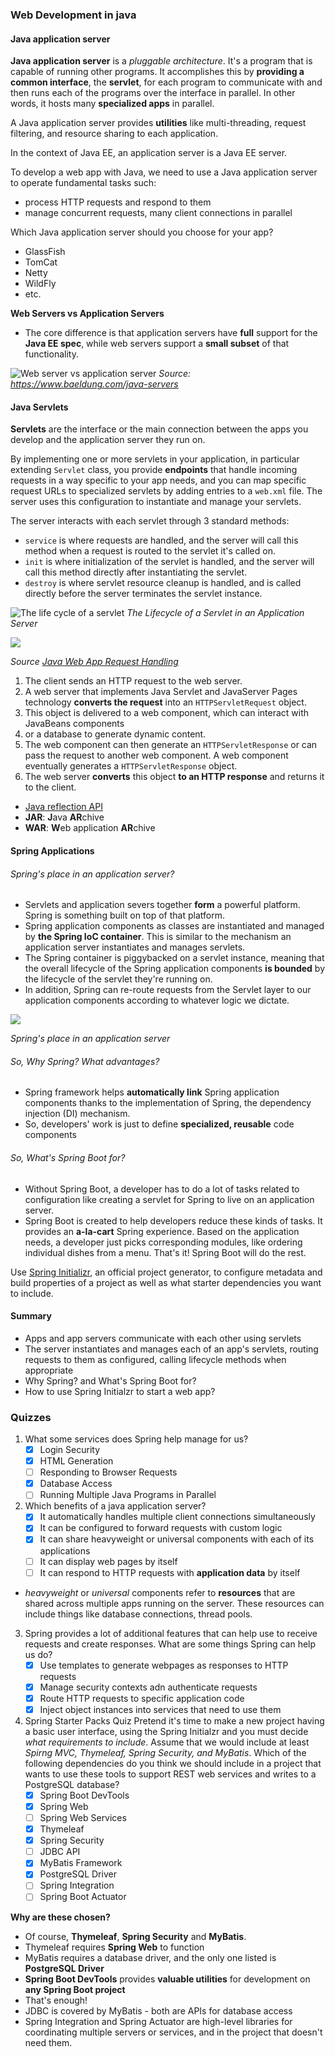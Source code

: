 ### Web Development in java

#### Java application server

**Java application server** is a _pluggable architecture_. It's a program that is capable of running other programs. It accomplishes this by **providing a common interface**, the **servlet**, for each program to communicate with and then runs each of the programs over the interface in parallel. In other words, it hosts many **specialized apps** in parallel.

A Java application server provides **utilities** like multi-threading, request filtering, and resource sharing to each application.

In the context of Java EE, an application server is a Java EE server.

To develop a web app with Java, we need to use a Java application server to operate fundamental tasks such:

- process HTTP requests and respond to them
- manage concurrent requests, many client connections in parallel

Which Java application server should you choose for your app?

- GlassFish
- TomCat
- Netty
- WildFly
- etc.

**Web Servers vs Application Servers**

- The core difference is that application servers have **full** support for the **Java EE spec**, while web servers support a **small subset** of that functionality.

![Web server vs application server](/imgs/java_web/javaee-spec-supp-2-1-768x381.webp) 
*Source: https://www.baeldung.com/java-servers*

#### Java Servlets

**Servlets** are the interface or the main connection between the apps you develop and the application server they run on.

By implementing one or more servlets in your application, in particular extending ```Servlet``` class, you provide **endpoints** that handle incoming requests in a way specific to your app needs, and you can map specific request URLs to specialized servlets by adding entries to a ```web.xml``` file. The server uses this configuration to instantiate and manage your servlets.

The server interacts with each servlet through 3 standard methods:
- ```service``` is where requests are handled, and the server will call this method when a request is routed to the servlet it's called on.
- ```init``` is where initialization of the servlet is handled, and the server will call this method directly after instantiating the servlet.
- ```destroy``` is where servlet resource cleanup is handled, and is called directly before the server terminates the servlet instance.

![The life cycle of a servlet](/imgs/java_web/screen-shot-2020-06-03-at-4.51.26-pm.png) 
*The Lifecycle of a Servlet in an Application Server*

![](/imgs/java_web/javaeett_dt_013.png)

_Source [Java Web App Request Handling](https://javaee.github.io/tutorial/webapp001.html#GEYSJ)_

  1. The client sends an HTTP request to the web server.
  2. A web server that implements Java Servlet and JavaServer Pages technology **converts the request** into an ```HTTPServletRequest``` object.
  3. This object is delivered to a web component, which can interact with JavaBeans components 
  4. or a database to generate dynamic content.
  5. The web component can then generate an ```HTTPServletResponse``` or can pass the request to another web component. A web component eventually generates a ```HTTPServletResponse``` object.
  6. The web server **converts** this object **to an HTTP response** and returns it to the client.

- [Java reflection API](https://www.baeldung.com/java-reflection)
- **JAR**: **J**ava **AR**chive
- **WAR**: **W**eb application **AR**chive

#### Spring Applications
###### Spring's place in an application server?
- Servlets and application severs together **form** a powerful platform. Spring is something built on top of that platform.
- Spring application components as classes are instantiated and managed by **the Spring IoC container**. This is similar to the mechanism an application server instantiates and manages servlets.
- The Spring container is piggybacked on a servlet instance, meaning that the overall lifecycle of the Spring application components **is bounded** by the lifecycle of the servlet they're running on.
- In addition, Spring can re-route requests from the Servlet layer to our application components according to whatever logic we dictate.

![](/imgs/java_web/spring-place-in-app-server.png)

_Spring's place in an application server_

###### So, Why Spring? What advantages?
- Spring framework helps **automatically link** Spring application components thanks to the implementation of Spring, the dependency injection (DI) mechanism.
- So, developers' work is just to define **specialized, reusable** code components

###### So, What's Spring Boot for?
- Without Spring Boot, a developer has to do a lot of tasks related to configuration like creating a servlet for Spring to live on an application server. 
- Spring Boot is created to help developers reduce these kinds of tasks. It provides an **a-la-cart** Spring experience. Based on the application needs, a developer just picks corresponding modules, like ordering individual dishes from a menu. That's it! Spring Boot will do the rest. 

Use [Spring Initializr](https://start.spring.io/), an official project generator, to configure metadata and build properties of a project as well as what starter dependencies you want to include.

#### Summary
- Apps and app servers communicate with each other using servlets
- The server instantiates and manages each of an app's servlets, routing requests to them as configured, calling lifecycle methods when appropriate
- Why Spring? and What's Spring Boot for?
- How to use Spring Initialzr to start a web app?
 

### Quizzes

1. What some services does Spring help manage for us?
   - [x] Login Security
   - [x] HTML Generation
   - [ ] Responding to Browser Requests
   - [x] Database Access
   - [ ] Running Multiple Java Programs in Parallel

2. Which benefits of a java application server?
   - [x] It automatically handles multiple client connections simultaneously
   - [x] It can be configured to forward requests with custom logic
   - [x] It can share heavyweight or universal components with each of its applications
   - [ ] It can display web pages by itself
   - [ ] It can respond to HTTP requests with **application data** by itself

- _heavyweight_ or _universal_ components refer to **resources** that are shared across multiple apps running on the server. These resources can include things like database connections, thread pools.

3. Spring provides a lot of additional features that can help use to receive requests and create responses. What are some things Spring can help us do?
      - [x] Use templates to generate webpages as responses to HTTP requests
      - [x] Manage security contexts adn authenticate requests
      - [x] Route HTTP requests to specific application code
      - [x] Inject object instances into services that need to use them

4. Spring Starter Packs Quiz
Pretend it's time to make a new project having a basic user interface, using the Spring Initialzr and you must decide _what requirements to include_. Assume that we would include at least _Spirng MVC, Thymeleaf, Spring Security, and MyBatis_.
Which of the following dependencies do you think we should include in a project that wants to use these tools to support REST web services and writes to a PostgreSQL database?
    - [x] Spring Boot DevTools
    - [x] Spring Web
    - [ ] Spring Web Services
    - [x] Thymeleaf
    - [x] Spring Security
    - [ ] JDBC API
    - [x] MyBatis Framework
    - [x] PostgreSQL Driver
    - [ ] Spring Integration
    - [ ] Spring Boot Actuator

**Why are these chosen?**

- Of course, **Thymeleaf**, **Spring Security** and **MyBatis**.
- Thymeleaf requires **Spring Web** to function
- MyBatis requires a database driver, and the only one listed is **PostgreSQL Driver**
- **Spring Boot DevTools** provides **valuable utilities** for development on **any Spring Boot project**
- That's enough!
- JDBC is covered by MyBatis - both are APIs for database access
- Spring Integration and Spring Actuator are high-level libraries for coordinating multiple servers or services, and in the project that doesn't need them.